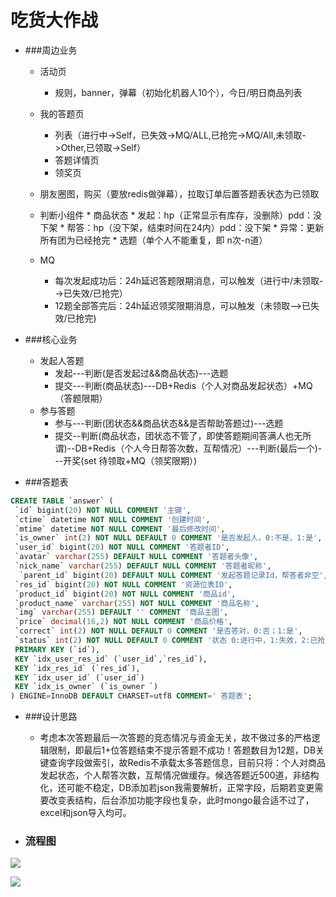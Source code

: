 # 吃货大作战
 
* ###周边业务
   * 活动页
      * 规则，banner，弹幕（初始化机器人10个），今日/明日商品列表
   * 我的答题页
      * 列表（进行中->Self，已失效->MQ/ALL,已抢完->MQ/All,未领取->Other,已领取->Self）
      * 答题详情页
      * 领奖页

   * 朋友圈图，购买（要放redis做弹幕），拉取订单后置答题表状态为已领取
   * 判断小组件
	     * 商品状态
	       * 发起：hp（正常显示有库存，没删除）pdd：没下架
	       * 帮答：hp（没下架，结束时间在24内）pdd：没下架 
	         * 异常：更新所有团为已经抢完
	     * 选题（单个人不能重复，即 n次-n道）
   * MQ
      * 每次发起成功后：24h延迟答题限期消息，可以触发（进行中/未领取-->已失效/已抢完）
      * 12题全部答完后：24h延迟领奖限期消息，可以触发（未领取-->已失效/已抢完)   

             
* ###核心业务
   * 发起人答题 
     * 发起---判断(是否发起过&&商品状态)---选题
     * 提交---判断(商品状态)---DB+Redis（个人对商品发起状态）+MQ（答题限期）
   * 参与答题 
     * 参与---判断(团状态&&商品状态&&是否帮助答题过)---选题
     * 提交--判断(商品状态，团状态不管了，即使答题期间答满人也无所谓)--DB+Redis（个人今日帮答次数，互帮情况）---判断(最后一个)---开奖(set 待领取+MQ（领奖限期）)

* ###答题表
 ```sql
 CREATE TABLE `answer` (
  `id` bigint(20) NOT NULL COMMENT '主键',
  `ctime` datetime NOT NULL COMMENT '创建时间',
  `mtime` datetime NOT NULL COMMENT '最后修改时间',
  `is_owner` int(2) NOT NULL DEFAULT 0 COMMENT '是否发起人，0:不是，1:是',
  `user_id` bigint(20) NOT NULL COMMENT '答题者ID',
  `avatar` varchar(255) DEFAULT NULL COMMENT '答题者头像',
  `nick_name` varchar(255) DEFAULT NULL COMMENT '答题者昵称',
   `parent_id` bigint(20) DEFAULT NULL COMMENT '发起答题记录Id，帮答者非空',
  `res_id` bigint(20) NOT NULL COMMENT '资源位表ID',
  `product_id` bigint(20) NOT NULL COMMENT '商品id',
  `product_name` varchar(255) NOT NULL COMMENT '商品名称',
  `img` varchar(255) DEFAULT '' COMMENT '商品主图',
  `price` decimal(16,2) NOT NULL COMMENT '商品价格',
  `correct` int(2) NOT NULL DEFAULT 0 COMMENT '是否答对，0:否；1:是',
  `status` int(2) NOT NULL DEFAULT 0 COMMENT '状态 0:进行中，1:失效，2:已抢完  3:待领取，4:已领取',
  PRIMARY KEY (`id`),
  KEY `idx_user_res_id` (`user_id`,`res_id`),
  KEY `idx_res_id` (`res_id`),
  KEY `idx_user_id` (`user_id`)
  KEY `idx_is_owner` (`is_owner `)
) ENGINE=InnoDB DEFAULT CHARSET=utf8 COMMENT=' 答题表';
```   

* ###设计思路
   * 考虑本次答题最后一次答题的竞态情况与资金无关，故不做过多的严格逻辑限制，即最后1+位答题结束不提示答题不成功！答题数目为12题，DB关键查询字段做索引，故Redis不承载太多答题信息，目前只将：个人对商品发起状态，个人帮答次数，互帮情况做缓存。候选答题近500道，非结构化，还可能不稳定，DB添加若json我需要解析，正常字段，后期若变更需要改变表结构，后台添加功能字段也复杂，此时mongo最合适不过了，excel和json导入均可。	  

* ### 流程图
	     
![](http://47.95.12.0:3389/ftp/发起.png)  

      
![](http://47.95.12.0:3389/ftp/参与.png) 
		       	       
		       
		       
		       
		       
		       
		       
		       	  

